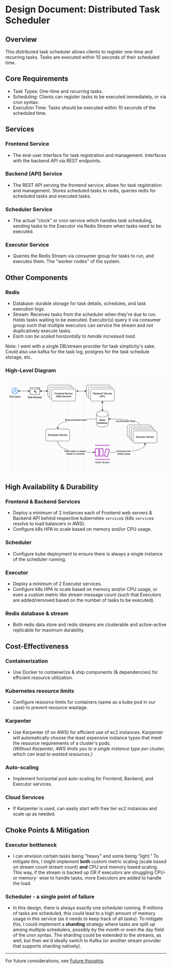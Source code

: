 # Design Document: Distributed Task Scheduler

## Overview
This distributed task scheduler allows clients to register one-time and recurring tasks. Tasks are executed within 10 seconds of their scheduled time.

## Core Requirements
- Task Types: One-time and recurring tasks.
- Scheduling: Clients can register tasks to be executed immediately, or via cron syntax.
- Execution Time: Tasks should be executed within 10 seconds of the scheduled time.

## Services
### Frontend Service
- The end-user interface for task registration and management. Interfaces with the backend API via REST endpoints.
### Backend (API) Service
- The REST API serving the frontend service; allows for task registration and management.  Stores scheduled tasks to redis, queries redis for scheduled tasks and executed tasks.
### Scheduler Service
- The actual "clock" or cron service which handles task scheduling, sending tasks to the Executor via Redis Stream when tasks need to be executed.
### Executor Service
- Queries the Redis Stream via consumer group for tasks to run, and executes them.  The "worker nodes" of the system.  


## Other Components
### Redis 
- Database: durable storage for task details, schedules, and task execution logs.
- Stream: Receives tasks from the scheduler when they're due to run. Holds tasks waiting to be executed.  Executor(s) query it via consumer group such that multiple executors can service the stream and not duplicatively execute tasks. 
- *Each can be scaled horizontally to handle increased load.*

Note: I went with a single DB/stream provider for task simplicity's sake.  Could also use kafka for the task log, postgres for the task schedule storage, etc.

### High-Level Diagram
![DTS Diagram](./DTS_Diagram.png)

## High Availability & Durability
### Frontend & Backend Services
- Deploy a minimum of 2 instances each of Frontend web servers & Backend API behind respective kubernetes `service`s (k8s `service`s resolve to load balancers in AWS).  
- Configure k8s HPA to scale based on memory and/or CPU usage.
### Scheduler
- Configure kube deployment to ensure there is always a single instance of the scheduler running.
### Executor
- Deploy a minimum of 2 Executor services. 
- Configure k8s HPA to scale based on memory and/or CPU usage, or even a custom metric like stream message count (such that Executors are added/removed based on the number of tasks to be executed).
### Redis database & stream
  - Both redis data store and redis streams are clusterable and active-active replicable for maximum durability.

## Cost-Effectiveness
### Containerization
- Use Docker to containerize & ship components (& dependencies) for efficient resource utilization.
### Kubernetes resource limits
- Configure resource limits for containers (same as a kube pod in our case) to prevent resource wastage.
### Karpenter
- Use Karpenter (if on AWS) for efficient use of ec2 instances. Karpenter will automatically choose the least expensive instance types that meet the resource requirements of a cluster's pods.  
*(Without Karpenter, AWS limits you to a single instance type per cluster, which can lead to wasted resources.)*
### Auto-scaling
- Implement horizontal pod auto-scaling for Frontend, Backend, and Executor services.
### Cloud Services
- If Karpenter is used, can easily start with free tier ec2 instances and scale up as needed.

## Choke Points & Mitigation
### Executor bottleneck
- I can envision certain tasks being "heavy" and some being "light."  To mitigate this, I might implement **both** custom metric scaling (scale based on stream count stream count) **and** CPU and memory based scaling. This way, if the stream is backed up OR if executors are struggling CPU- or memory- wise to handle tasks, more Executors are added to handle the load.

### Scheduler - a single point of failure
- In this design, there is always exactly one scheduler running.  If millions of tasks are scheduled, this could lead to a high amount of memory usage in this service (as it needs to keep track of all tasks).  To mitigate this, I could implement a **sharding** strategy where tasks are split up among multiple schedulers, possibly by the month or even the day field of the cron syntax. The sharding could be extended to the streams, as well, but then we'd ideally switch to Kafka (or another stream provider that supports sharding natively).
---
For future considerations, see [Future thoughts](future.md).

